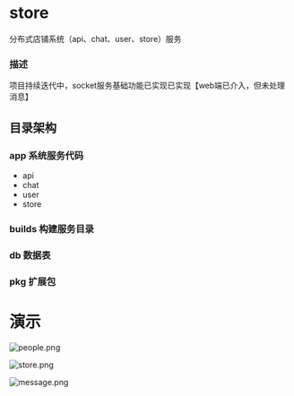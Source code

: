 # store
分布式店铺系统（api、chat、user、store）服务
### 描述
项目持续迭代中，socket服务基础功能已实现已实现【web端已介入，但未处理消息】

## 目录架构
### app     系统服务代码
* api
* chat
* user
* store
### builds  构建服务目录
### db  数据表
### pkg 扩展包



# 演示
![people.png](https://raw.githubusercontent.com/CNSDPan/store/master/store/static/images/people.png)

![store.png](https://raw.githubusercontent.com/CNSDPan/store/master/store/static/images/store.png)

![message.png](https://raw.githubusercontent.com/CNSDPan/store/master/store/static/images/message.png)